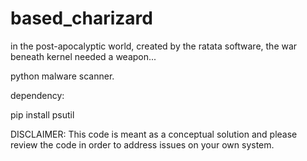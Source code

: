 # based_charizard
in the post-apocalyptic world, created by the ratata software, the war beneath kernel needed a weapon...

python malware scanner.

dependency:

pip install psutil


DISCLAIMER: This code is meant as a conceptual solution and please review the code in order to address issues on your own system.
